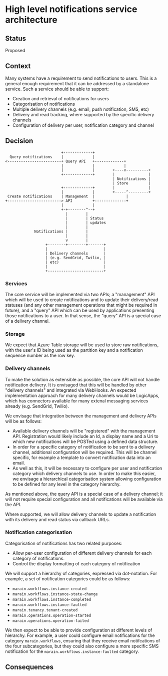 # High level notifications service architecture

## Status

Proposed

## Context

Many systems have a requirement to send notifications to users. This is a general enough requirement that it can be addressed by a standalone service. Such a service should be able to support:
- Creation and retrieval of notifications for users
- Categorisation of notifications
- Multiple delivery channels (e.g. email, push notification, SMS, etc)
- Delivery and read tracking, where supported by the specific delivery channels
- Configuration of delivery per user, notification category and channel

## Decision

```
                         +-------------+
  Query notifications    |             |
<------------------------+ Query API   +-------------+
                         |             |             |
                         |             |        +----v----------+
                         +-------------+        |               |
                                                | Notifications |
                                                | Store         |
                         +-------------+        |               |
                         |             |        +-----^---------+
 Create notifications    | Management  |              |
+------------------------> API         +--------------+
                         |             |
                         +-+--------^--+
                           |        |
                           |        | Status
                           |        | updates
                           |        |
             Notifications |        |
                           |        |
                           v        |
                  +--------+--------+-------+
                  |                         |
                  | Delivery channels       |
                  | (e.g. SendGrid, Twilio, |
                  | etc)                    |
                  |                         |
                  +-------------------------+
```

### Services

The core service will be implemented via two APIs; a "management" API which will be used to create notifications and to update their delivery/read statuses (and any other management operations that might be required in future), and a "query" API which can be used by applications presenting those notifications to a user. In that sense, the "query" API is a special case of a delivery channel.

### Storage

We expect that Azure Table storage will be used to store raw notifications, with the user's ID being used as the partition key and a notification sequence number as the row key.

### Delivery channels

To make the solution as extensible as possible, the core API will not handle notification delivery. It is envisaged that this will be handled by other "delivery channels" and integrated via WebHooks. An expected implementation approach for many delivery channels would be LogicApps, which has connectors available for many extenal messaging services already (e.g. SendGrid, Twilio).

We envisage that integration between the management and delivery APIs will be as follows:
- Available delivery channels will be "registered" with the management API. Registration would likely include an Id, a display name and a Uri to which new notifications will be POSTed using a defined data structure.
- In order for a specific category of notification to be sent to a delivery channel, additional configuration will be required. This will be channel specific, for example a template to convert notification data into an email.
- As well as this, it will be necessary to configure per user and notification category which delivery channels to use. In order to make this easier, we envisage a hierarchical categorisation system allowing configuration to be defined for any level in the category hierarchy.

As mentioned above, the query API is a special case of a delivery channel; it will not require special configuration and all notifications will be available via the API.

Where supported, we will allow delivery channels to update a notification with its delivery and read status via callback URLs.

### Notification categorisation

Categorisation of notifications has two related purposes:
- Allow per-user configuration of different delivery channels for each category of notifications.
- Control the display formatting of each category of notification

We will support a hierarchy of categories, expressed via dot-notation. For example, a set of notification categories could be as follows:
- `marain.workflows.instance-created`
- `marain.workflows.instance-state-change`
- `marain.workflows.instance-completed`
- `marain.workflows.instance-faulted`
- `marain.tenancy.tenant-created`
- `marain.operations.operation-started`
- `marain.operations.operation-failed`

We then expect to be able to provide configuration at different levels of hierarchy. For example, a user could configure email notifications for the category `marain.workflows`, ensuring that they receive email notifcations of the four subcategories, but they could also configure a more specific SMS notification for the `marain.workflows.instance-faulted` category.

## Consequences

